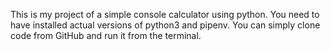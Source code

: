 This is my project of a simple console calculator using python.
You need to have installed actual versions of python3 and pipenv.
You can simply clone code from GitHub and run it from the terminal.